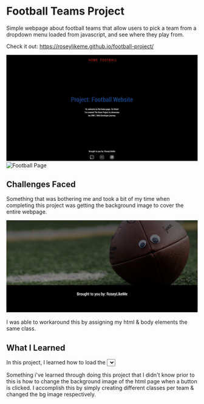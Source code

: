 # Football Teams Project

Simple webpage about football teams that allow users to pick a team from a dropdown menu loaded from javascript, and see where they play from.

Check it out: https://roseylikeme.github.io/football-project/

<p>
    <img src="ss1.png" alt="Home Page" width="738">
    <img src="ss2.png" alt="Football Page" width="738">
</p>

## Challenges Faced
Something that was bothering me and took a bit of my time when completing this project was getting the background image to cover the entire webpage. 
<p><img src="ss-issue.png" alt="Extra Black Space at Footer" width="738"></p>
I was able to workaround this by assigning my html & body elements the same class.

## What I Learned
In this project, I learned how to load the <select> from an array when the window loads in javascript. I've also learned how to programmatically remove an item from a select list through the remove() method.

Something i've learned through doing this project that I didn't know prior to this is how to change the background image of the html page when a button is clicked. I accomplish this by simply creating different classes per team & changed the bg image respectively.